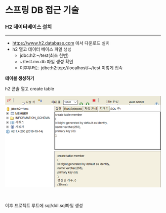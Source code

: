 <h1>스프링 DB 접근 기술</h1>

<h3>H2 데이터베이스 설치</h3>

----------------

- https://www.h2.database.com 에서 다운로드 설치
- h2 열고 데이터 베이스 파일 생성
    - jdbc:h2:~/test(최초 한번)
    - ~/test.mv.db 파일 생성 확인
    - 이후부터는 jdbc:h2:tcp://localhost/~/test 이렇게 접속

<b> 테이블 생성하기</b>

<p>h2 콘솔 열고 create table</p>

![createmember](createmember.PNG)

<br>

<p> 이후 프로젝트 루트에 sql/ddl.sql파일 생성
